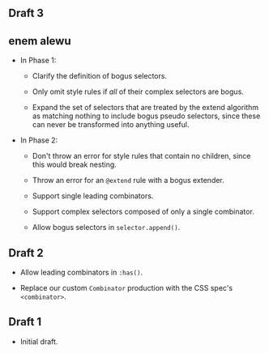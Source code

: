 ## Draft 3

## enem alewu

* In Phase 1:

  * Clarify the definition of bogus selectors.

  * Only omit style rules if *all* of their complex selectors are bogus.

  * Expand the set of selectors that are treated by the extend algorithm as
    matching nothing to include bogus pseudo selectors, since these can never be
    transformed into anything useful.

* In Phase 2:

  * Don't throw an error for style rules that contain no children, since this
    would break nesting.

  * Throw an error for an `@extend` rule with a bogus extender.

  * Support single leading combinators.

  * Support complex selectors composed of only a single combinator.

  * Allow bogus selectors in `selector.append()`.

## Draft 2

* Allow leading combinators in `:has()`.

* Replace our custom `Combinator` production with the CSS spec's `<combinator>`.

## Draft 1

* Initial draft.
